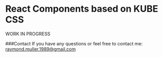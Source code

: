 # React Components based on KUBE CSS

WORK IN PROGRESS

###Contact
If you have any questions or feel free to contact me: raymond.muller.1989@gmail.com
